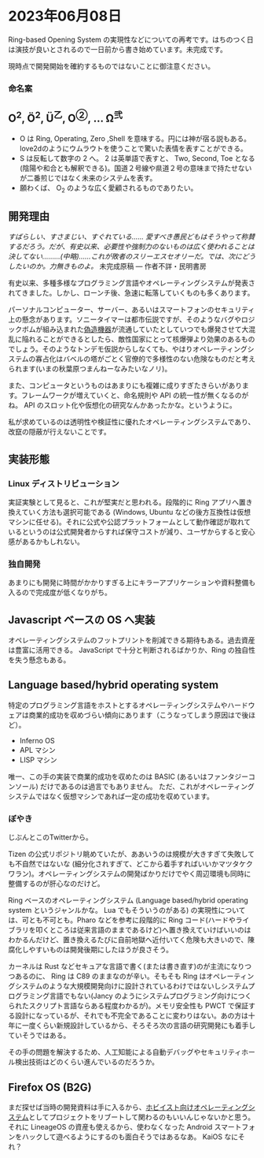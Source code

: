 # 2023年06月08日

Ring-based Opening System の実現性などについての再考です。はちのつく日は演技が良いとされるので一日前から書き始めています。未完成です。

現時点で開発開始を確約するものではないことに御注意ください。

### 命名案

## O<sup>2</sup>, Ö<sup>2</sup>, Ü<sup>乙</sup>, O<sup>②</sup>, ... Ω<sup>弐</sup>

* O は Ring, Operating, Zero ,Shell を意味する。円には神が宿る説もある。love2dのようにウムラウトを使うことで驚いた表情を表すことができる。
* S は反転して数字の 2 へ。 2 は英単語で表すと、 Two, Second, Toe となる(陰陽や和合とも解釈できる)。国道２号線や県道２号の意味まで持たせないが二番煎じではなく未来のシステムを表す。
* 願わくば、 O<sub>2</sub> のような広く愛顧されるものでありたい。

## 開発理由

*すばらしい、すさまじい、すぐれている……
愛すべき愚民どもはそうやって称賛するだろう。だが、有史以来、必要性や強制力のないものは広く使われることは決してない………(中略)……これが敗者のスリーエスセオリーだ。では、次にどうしたいのか。力無きものよ。*
未完成原稿 ― 作者不詳・民明書房

有史以来、多種多様なプログラミング言語やオペレーティングシステムが発表されてきました。しかし、ローンチ後、急速に転落していくものも多くあります。


パーソナルコンピューター、サーバー、あるいはスマートフォンのセキュリティ上の懸念があります。ソニータイマーは都市伝説ですが、そのようなバグやロジックボムが組み込まれた[偽造機器](https://www.alaxala.com/jp/blog/202207/authenticity.html)が流通していたとしていつでも爆発させて大混乱に陥れることができるとしたら、敵性国家にとって核爆弾より効果のあるものでしょう。そのようなトンデモ仮説からしなくても、やはりオペレーティングシステムの寡占化はバベルの塔がごとく官僚的で多様性のない危険なものだと考えられます(いまの秋葉原つまんねーなみたいなノリ)。

また、コンピュータというものはあまりにも複雑に成りすぎたきらいがあります。フレームワークが増えていくと、命名規則や API の統一性が無くなるのがね。 API のスロット化や仮想化の研究なんかあったかな。というように。

私が求めているのは透明性や検証性に優れたオペレーティングシステムであり、改竄の隠蔽が行えないことです。

## 実装形態

### Linux ディストリビューション

実証実験として見ると、これが堅実だと思われる。段階的に Ring アプリへ置き換えていく方法も選択可能である (Windows, Ubuntu などの後方互換性は仮想マシンに任せる)。それに公式や公認プラットフォームとして動作確認が取れているというのは公式開発者からすれば保守コストが減り、ユーザからすると安心感があるかもしれない。

### 独自開発

あまりにも開発に時間がかかりすぎる上にキラーアプリケーションや資料整備も入るので完成度が低くなりがち。

## Javascript ベースの OS へ実装

オペレーティングシステムのフットプリントを削減できる期待もある。過去資産は豊富に活用できる。
JavaScript で十分と判断されるばかりか、Ring の独自性を失う懸念もある。

## Language based/hybrid operating system

特定のプログラミング言語をホストとするオペレーティングシステムやハードウェアは商業的成功を収めづらい傾向にあります（こうなってしまう原因はで後ほど）。

* Inferno OS
* APL マシン
* LISP マシン

唯一、この手の実装で商業的成功を収めたのは BASIC (あるいはファンタジーコンソール) だけであるのは過言でもありません。
ただ、これがオペレーティングシステムではなく仮想マシンであれば一定の成功を収めています。

### ぼやき

じぶんとこのTwitterから。

Tizen の公式リポジトリ眺めていたが、ああいうのは規模が大きすぎて失敗しても不自然ではないな (細分化されすぎて、どこから着手すればいいかマツタケクワラン)。オペレーティングシステムの開発ばかりだけでやく周辺環境も同時に整備するのが肝心なのだけど。

Ring ベースのオペレーティングシステム (Language based/hybrid operating system というジャンルかな。 Lua でもそういうのがある) の実現性については、可とも不可とも。Pharo などを参考に段階的に Ring コード(ハードやライブラリを叩くところは従来言語のままであるけど)へ置き換えていけばいいのはわかるんだけど、置き換えるたびに自前地獄へ近付いてく危険も大きいので、陳腐化しやすいものは開発後期にしたほうが良さそう。

カーネルは Rust などセキュアな言語で書く(または書き直す)のが主流になりつつあるのに、 Ring は C89 のままなのが辛い。そもそも Ring はオペレーティングシステムのような大規模開発向けに設計されているわけではないしシステムプログラミング言語でもない(Jancy のようにシステムプログラミング向けにつくられたスクリプト言語ならある程度わかるが)。メモリ安全性も PWCT で保証する設計になっているが、それでも不完全であることに変わりはない。あの方は十年に一度くらい新規設計しているから、そろそろ次の言語の研究開発にも着手していそうではある。

その手の問題を解決するため、人工知能による自動デバッグやセキュリティホール検出技術はどのくらい進んでいるのだろうか。

## Firefox OS (B2G)

まだ探せば当時の開発資料は手に入るから、[ホビイスト向けオペレーティングシステム](https://en.m.wikipedia.org/wiki/Hobbyist_operating_system)としてプロジェクトをリブートして関わるのもいいんじゃないかと思う。それに LineageOS の資産も使えるから、使わなくなった Android スマートフォンをハックして遊べるようにするのも面白そうではあるなあ。 KaiOS なにそれ？
